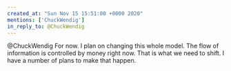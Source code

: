 ```yaml
---
created_at: "Sun Nov 15 15:51:00 +0000 2020"
mentions: ['ChuckWendig']
in_reply_to: @ChuckWendig
---
```


@ChuckWendig For now. I plan on changing this whole model. The flow of information is controlled by money right now. That is what we need to shift. I have a number of plans to make that happen.